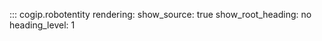 ::: cogip.robotentity
    rendering:
      show_source: true
      show_root_heading: no
      heading_level: 1
